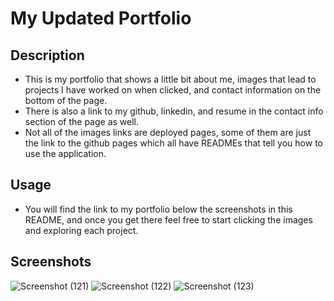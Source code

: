 # My Updated Portfolio

## Description 
- This is my portfolio that shows a little bit about me, images that lead to projects I have worked on when clicked, and contact information on the bottom of the page.
- There is also a link to my github, linkedin, and resume in the contact info section of the page as well. 
- Not all of the images links are deployed pages, some of them are just the link to the github pages which all have READMEs that tell you how to use the application.

## Usage 
- You will find the link to my portfolio below the screenshots in this README, and once you get there feel free to start clicking the images and exploring each project. 

## Screenshots 
![Screenshot (121)](https://user-images.githubusercontent.com/87049684/137550751-c5945be3-2c4e-4762-955e-8141284e85f6.png)
![Screenshot (122)](https://user-images.githubusercontent.com/87049684/137550775-383388a7-9dae-461e-9629-815ff3afc11e.png)
![Screenshot (123)](https://user-images.githubusercontent.com/87049684/137550779-13815ccd-a18d-4a67-8c6a-66f9c7583b0c.png)
